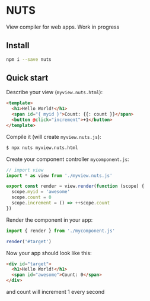 NUTS
====

View compiler for web apps. Work in progress

## Install

```sh
npm i --save nuts
```

## Quick start

Describe your view (`myview.nuts.html`):

```html
<template>
  <h1>Hello World!</h1>
  <span id="{ myid }">Count: {{: count }}</span>
  <button @click="increment">+1</button>
</template>
```

Compile it (will create `myview.nuts.js`):

```sh
$ npx nuts myview.nuts.html
```

Create your component controller `mycomponent.js`:

```js
// import view
import * as view from './myview.nuts.js'

export const render = view.render(function (scope) {
  scope.myid = 'awesome'
  scope.count = 0
  scope.increment = () => ++scope.count
})
```

Render the component in your app:

```js
import { render } from './mycomponent.js'

render('#target')
```

Now your app should look like this:

```html
<div id="target">
  <h1>Hello World!</h1>
  <span id="awesome">Count: 0</span>
</div>
```

and count will increment 1 every second

